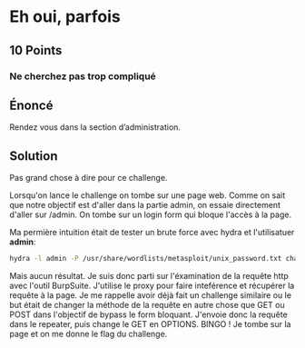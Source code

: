 # Eh oui, parfois
## 10 Points
### Ne cherchez pas trop compliqué

## Énoncé
Rendez vous dans la section d’administration.

## Solution

Pas grand chose à dire pour ce challenge.

Lorsqu'on lance le challenge on tombe sur une page web. Comme on sait que notre objectif est d'aller dans la partie admin, on essaie directement d'aller sur /admin. On tombe sur un login form qui bloque l'accès à la page.

Ma permière intuition était de tester un brute force avec hydra et l'utilisatuer **admin**:
```bash
hydra -l admin -P /usr/share/wordlists/metasploit/unix_password.txt challeng01.root-me.org http-get /realiste/ch3/admin/index.php
```

Mais aucun résultat. Je suis donc parti sur l'éxamination de la requête http avec l'outil BurpSuite. J'utilise le proxy pour faire inteférence et récupérer la requête à la page. Je me rappelle avoir déjà fait un challenge similaire ou le but était de changer la méthode de la requête en autre chose que GET ou POST dans l'objectif de bypass le form bloquant.
J'envoie donc la requête dans le repeater, puis change le GET en OPTIONS. BINGO ! Je tombe sur la page et on me donne le flag du challenge.